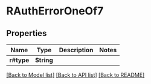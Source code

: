 # RAuthErrorOneOf7

## Properties

Name | Type | Description | Notes
------------ | ------------- | ------------- | -------------
**r#type** | **String** |  | 

[[Back to Model list]](../README.md#documentation-for-models) [[Back to API list]](../README.md#documentation-for-api-endpoints) [[Back to README]](../README.md)


